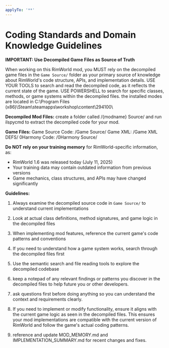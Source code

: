 ```yaml
---
applyTo: '**'
---
```

# Coding Standards and Domain Knowledge Guidelines

**IMPORTANT: Use Decompiled Game Files as Source of Truth**

When working on this RimWorld mod, you MUST rely on the decompiled game files in the `Game Source/` folder as your primary source of knowledge about RimWorld's code structure, APIs, and implementation details.
USE YOUR TOOLS to search and read the decompiled code, as it reflects the current state of the game.
USE POWERSHELL to search for specific classes, methods, or game systems within the decompiled files.
the installed modes are located in C:\Program Files (x86)\Steam\steamapps\workshop\content\294100\


**Decompiled Mod Files:**
create a folder called /{modname} Source/ and run ilspycmd to extract the decompiled code for your mod.

**Game Files:**
Game Source Code: /Game Source/
Game XML: /Game XML DEFS/
0Harmony Code: /0Harmony Source/

**Do NOT rely on your training memory** for RimWorld-specific information, as:
- RimWorld 1.6 was released today (July 11, 2025)
- Your training data may contain outdated information from previous versions
- Game mechanics, class structures, and APIs may have changed significantly

**Guidelines:**
1. Always examine the decompiled source code in `Game Source/` to understand current implementations
2. Look at actual class definitions, method signatures, and game logic in the decompiled files
3. When implementing mod features, reference the current game's code patterns and conventions
4. If you need to understand how a game system works, search through the decompiled files first
5. Use the semantic search and file reading tools to explore the decompiled codebase
6. keep a notepad of any relevant findings or patterns you discover in the decompiled files to help future you or other developers.
7. ask questions first before doing anything so you can understand the context and requirements clearly.
8. If you need to implement or modify functionality, ensure it aligns with the current game logic as seen in the decompiled files.
This ensures your mod implementations are compatible with the current version of RimWorld and follow the game's actual coding patterns.

9. reference and update MOD_MEMORY.md and IMPLEMENTATION_SUMMARY.md for recent changes and fixes.